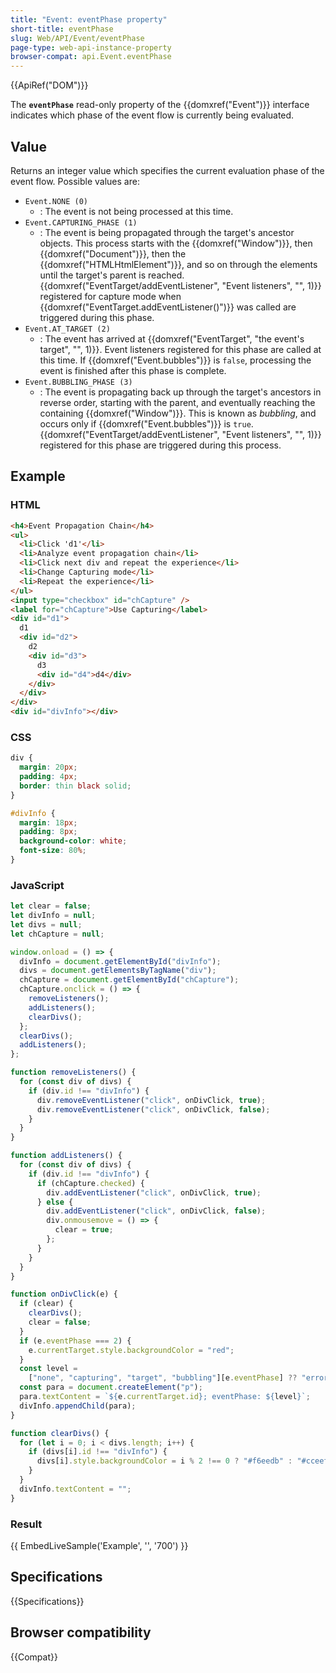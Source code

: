 ```yaml
---
title: "Event: eventPhase property"
short-title: eventPhase
slug: Web/API/Event/eventPhase
page-type: web-api-instance-property
browser-compat: api.Event.eventPhase
---
```


{{ApiRef("DOM")}}

The **`eventPhase`** read-only property of the
{{domxref("Event")}} interface indicates which phase of the event flow is currently
being evaluated.

## Value

Returns an integer value which specifies the current evaluation phase of the event
flow. Possible values are:

- `Event.NONE (0)`
  - : The event is not being processed at this time.
- `Event.CAPTURING_PHASE (1)`
  - : The event is being propagated through the target's ancestor objects.
    This process starts with the {{domxref("Window")}}, then {{domxref("Document")}},
    then the {{domxref("HTMLHtmlElement")}}, and so on through the elements
    until the target's parent is reached.
    {{domxref("EventTarget/addEventListener", "Event listeners", "", 1)}}
    registered for capture mode when {{domxref("EventTarget.addEventListener()")}} was
    called are triggered during this phase.
- `Event.AT_TARGET (2)`
  - : The event has arrived at
    {{domxref("EventTarget", "the event's target", "",
        1)}}.
    Event listeners registered for this phase are called at this time. If
    {{domxref("Event.bubbles")}} is `false`, processing
    the event is finished after this phase is complete.
- `Event.BUBBLING_PHASE (3)`
  - : The event is propagating back up through the target's ancestors in reverse order,
    starting with the parent, and eventually reaching the containing {{domxref("Window")}}.
    This is known as _bubbling_, and occurs only if {{domxref("Event.bubbles")}} is
    `true`. {{domxref("EventTarget/addEventListener", "Event listeners", "", 1)}} registered for this phase are triggered during this process.

## Example

### HTML

```html
<h4>Event Propagation Chain</h4>
<ul>
  <li>Click 'd1'</li>
  <li>Analyze event propagation chain</li>
  <li>Click next div and repeat the experience</li>
  <li>Change Capturing mode</li>
  <li>Repeat the experience</li>
</ul>
<input type="checkbox" id="chCapture" />
<label for="chCapture">Use Capturing</label>
<div id="d1">
  d1
  <div id="d2">
    d2
    <div id="d3">
      d3
      <div id="d4">d4</div>
    </div>
  </div>
</div>
<div id="divInfo"></div>
```

### CSS

```css
div {
  margin: 20px;
  padding: 4px;
  border: thin black solid;
}

#divInfo {
  margin: 18px;
  padding: 8px;
  background-color: white;
  font-size: 80%;
}
```

### JavaScript

```js
let clear = false;
let divInfo = null;
let divs = null;
let chCapture = null;

window.onload = () => {
  divInfo = document.getElementById("divInfo");
  divs = document.getElementsByTagName("div");
  chCapture = document.getElementById("chCapture");
  chCapture.onclick = () => {
    removeListeners();
    addListeners();
    clearDivs();
  };
  clearDivs();
  addListeners();
};

function removeListeners() {
  for (const div of divs) {
    if (div.id !== "divInfo") {
      div.removeEventListener("click", onDivClick, true);
      div.removeEventListener("click", onDivClick, false);
    }
  }
}

function addListeners() {
  for (const div of divs) {
    if (div.id !== "divInfo") {
      if (chCapture.checked) {
        div.addEventListener("click", onDivClick, true);
      } else {
        div.addEventListener("click", onDivClick, false);
        div.onmousemove = () => {
          clear = true;
        };
      }
    }
  }
}

function onDivClick(e) {
  if (clear) {
    clearDivs();
    clear = false;
  }
  if (e.eventPhase === 2) {
    e.currentTarget.style.backgroundColor = "red";
  }
  const level =
    ["none", "capturing", "target", "bubbling"][e.eventPhase] ?? "error";
  const para = document.createElement("p");
  para.textContent = `${e.currentTarget.id}; eventPhase: ${level}`;
  divInfo.appendChild(para);
}

function clearDivs() {
  for (let i = 0; i < divs.length; i++) {
    if (divs[i].id !== "divInfo") {
      divs[i].style.backgroundColor = i % 2 !== 0 ? "#f6eedb" : "#cceeff";
    }
  }
  divInfo.textContent = "";
}
```

### Result

{{ EmbedLiveSample('Example', '', '700') }}

## Specifications

{{Specifications}}

## Browser compatibility

{{Compat}}
